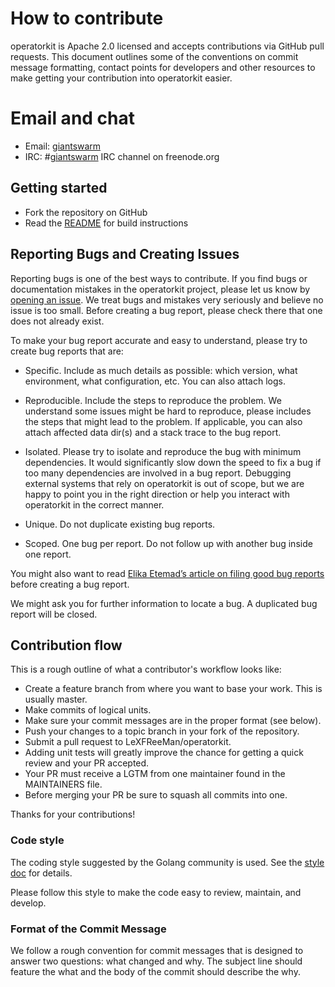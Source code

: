 # How to contribute

operatorkit is Apache 2.0 licensed and accepts contributions via GitHub pull requests. This document outlines some of the conventions on commit message formatting, contact points for developers and other resources to make getting your contribution into operatorkit easier.

# Email and chat

- Email: [giantswarm](https://groups.google.com/forum/#!forum/giantswarm)
- IRC: #[giantswarm](irc://irc.freenode.org:6667/#giantswarm) IRC channel on freenode.org

## Getting started

- Fork the repository on GitHub
- Read the [README](README.md) for build instructions

## Reporting Bugs and Creating Issues

Reporting bugs is one of the best ways to contribute. If you find bugs or documentation mistakes in the operatorkit project, please let us know by [opening an issue](https://github.com/LeXFReeMan/operatorkit/issues/new). We treat bugs and mistakes very seriously and believe no issue is too small. Before creating a bug report, please check there that one does not already exist.

To make your bug report accurate and easy to understand, please try to create bug reports that are:

- Specific. Include as much details as possible: which version, what environment, what configuration, etc. You can also attach logs.

- Reproducible. Include the steps to reproduce the problem. We understand some issues might be hard to reproduce, please includes the steps that might lead to the problem. If applicable, you can also attach affected data dir(s) and a stack trace to the bug report.

- Isolated. Please try to isolate and reproduce the bug with minimum dependencies. It would significantly slow down the speed to fix a bug if too many dependencies are involved in a bug report. Debugging external systems that rely on operatorkit is out of scope, but we are happy to point you in the right direction or help you interact with operatorkit in the correct manner.

- Unique. Do not duplicate existing bug reports.

- Scoped. One bug per report. Do not follow up with another bug inside one report.

You might also want to read [Elika Etemad’s article on filing good bug reports](http://fantasai.inkedblade.net/style/talks/filing-good-bugs/) before creating a bug report.

We might ask you for further information to locate a bug. A duplicated bug report will be closed.

## Contribution flow

This is a rough outline of what a contributor's workflow looks like:

- Create a feature branch from where you want to base your work. This is usually master.
- Make commits of logical units.
- Make sure your commit messages are in the proper format (see below).
- Push your changes to a topic branch in your fork of the repository.
- Submit a pull request to LeXFReeMan/operatorkit.
- Adding unit tests will greatly improve the chance for getting a quick review and your PR accepted.
- Your PR must receive a LGTM from one maintainer found in the MAINTAINERS file.
- Before merging your PR be sure to squash all commits into one.

Thanks for your contributions!

### Code style

The coding style suggested by the Golang community is used. See the [style doc](https://github.com/golang/go/wiki/CodeReviewComments) for details.

Please follow this style to make the code easy to review, maintain, and develop.

### Format of the Commit Message

We follow a rough convention for commit messages that is designed to answer two
questions: what changed and why. The subject line should feature the what and
the body of the commit should describe the why.
